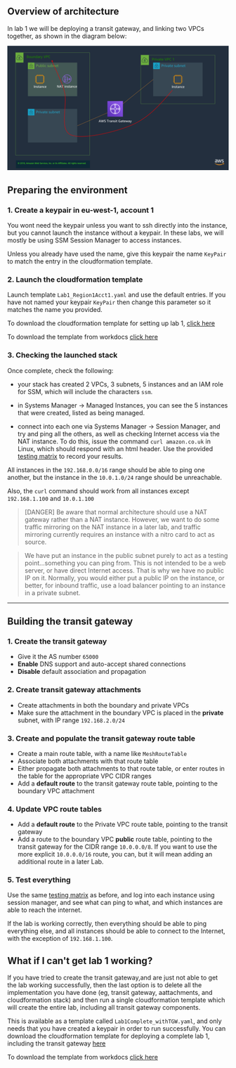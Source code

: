 ## Overview of architecture

In lab 1 we will be deploying a transit gateway, and linking two VPCs together, as shown in the diagram below:

![Lab1 Architecture](img/lab1.png)

## Preparing the environment

### 1. Create a keypair in eu-west-1, account 1

You wont need the keypair unless you want to ssh directly into the instance, but you cannot launch the instance without a keypair. In these labs, we will mostly be using SSM Session Manager to access instances.

Unless you already have used the name, give this keypair the name `KeyPair` to match the entry in the cloudformation template.

### 2. Launch the cloudformation template

Launch template `Lab1_Region1Acct1.yaml` and use the default entries. If you have not named your keypair `KeyPair` then change this parameter so it matches the name you provided.

To download the cloudformation template for setting up lab 1, [click here](https://networking-workshop.s3-eu-west-1.amazonaws.com/Lab1_Region1Acct1.yaml)

To download the template from workdocs [click here](https://amazon.awsapps.com/workdocs/index.html#/document/f1a82d39db4589c2edef151497808caafedf632cdd2e67983e6bd3f60ede19e8)

### 3. Checking the launched stack

Once complete, check the following:

* your stack has created 2 VPCs, 3 subnets, 5 instances and an IAM role for SSM, which will include the characters `ssm`.

* in Systems Manager -> Managed Instances, you can see the 5 instances that were created, listed as being managed.

* connect into each one via Systems Manager -> Session Manager, and try and ping all the others, as well as checking Internet access via the NAT instance. To do this, issue the command `curl amazon.co.uk` in Linux, which should respond with an html header. Use the provided [testing matrix](https://www.networking-workshop.com/#/testingmatrix) to record your results. 

All instances in the `192.168.0.0/16` range should be able to ping one another, but the instance in the `10.0.1.0/24` range should be unreachable.

Also, the `curl` command should work from all instances except `192.168.1.100` and `10.0.1.100`

> [DANGER]
> Be aware that normal architecture should use a NAT gateway rather than a NAT instance. However, we want to do some traffic mirroring on the NAT instance in a later lab, and traffic mirroring currently requires an instance with a nitro card to act as source. 

> We have put an instance in the public subnet purely to act as a testing point...something you can ping from. This is not intended to be a web server, or have direct Internet access. That is why we have no public IP on it. Normally, you would either put a public IP on the instance, or better, for inbound traffic, use a load balancer pointing to an instance in a private subnet.


---

## Building the transit gateway

### 1. Create the transit gateway

* Give it the AS number `65000`
* **Enable** DNS support and auto-accept shared connections
* **Disable** default association and propagation

### 2. Create transit gateway attachments

* Create attachments in both the boundary and private VPCs
* Make sure the attachment in the boundary VPC is placed in the **private** subnet, with IP range `192.168.2.0/24`

### 3. Create and populate the transit gateway route table

* Create a main route table, with a name like `MeshRouteTable`
* Associate both attachments with that route table
* Either propagate both attachments to that route table, or enter routes in the table for the appropriate VPC CIDR ranges
* Add a **default route** to the transit gateway route table, pointing to the boundary VPC attachment

### 4. Update VPC route tables

* Add a **default route** to the Private VPC route table, pointing to the transit gateway
* Add a route to the boundary VPC **public** route table, pointing to the transit gateway for the CIDR range `10.0.0.0/8`. If you want to use the more explicit `10.0.0.0/16` route, you can, but it will mean adding an additional route in a later Lab.

### 5. Test everything

Use the same [testing matrix](https://www.networking-workshop.com/#/testingmatrix) as before, and log into each instance using session manager, and see what can ping to what, and which instances are able to reach the internet.

If the lab is working correctly, then everything should be able to ping everything else, and all instances should be able to connect to the Internet, with the exception of `192.168.1.100`.

## What if I can't get lab 1 working?

If you have tried to create the transit gateway,and are just not able to get the lab working successfully, then the last option is to delete all the implementation you have done (eg, transit gateway, aattachments, and cloudformation stack) and then run a single cloudformation template which will create the entire lab, including all transit gateway components.

This is available as a template called `Lab1Complete_withTGW.yaml`, and only needs that you have created a keypair in order to run successfully. You can download the cloudformation template for deploying a complete lab 1, including the transit gateway [here](https://networking-workshop.s3-eu-west-1.amazonaws.com/Lab1Complete_withTGW.yaml)

To download the template from workdocs [click here](https://amazon.awsapps.com/workdocs/index.html#/document/e694199480f4b861a6b1d6c3cb058444daed513a89cde170c081c29ab3425bea)

